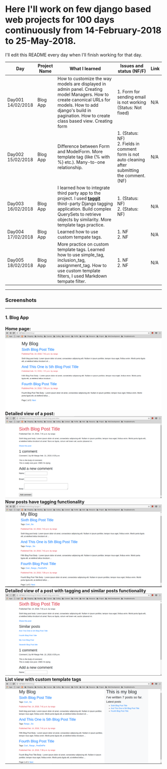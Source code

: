 # Here I'll work on few django based web projects for 100 days continuously from 14-February-2018 to 25-May-2018.
I'll edit this README every day when I'll finish working for that day.

| Day      | Project Name |         What I learned             |   Issues and status (NF/F)   | Link        |
|----------|--------------|------------------------------------|------------------------------|-------------|
| Day001 <br> 14/02/2018  | Blog App     | How to customize the way models are displayed in admin panel. Creating model Managers. How to create canonical URLs for models. How to add django's build in pagination. How to create class based view. Creating form | 1. Form for sending email is not working (Status: Not fixed) | N/A |
| Day002 <br> 15/02/2018 | Blog App | Difference between Form and ModelForm. More template tag (like {% with %} etc.). Many-to-one relationship. | 1. (Status: NF) <br> 2. Fields in comment form is not auto cleaning after submitting the comment.(NF) | N/A |
| Day003 <br> 16/02/2018 | Blog App | I learned how to integrate third party app to the project. I used **[taggit](https://github.com/alex/django-taggit)** third-party Django tagging application. Build complex QuerySets to retrieve objects by similarity. More template tags practice. | 1. (Status: NF) <br> 2. (Status: NF) | N/A|
| Day004 <br> 17/02/2018 | Blog App | Learned how to use custom tempate tags. | 1. NF <br> 2. NF | N/A|
| Day005 <br> 18/02/2018 | Blog App | More practice on custom template tags. Learned how to use simple_tag, inclusion_tag, assignment_tag. How to use custom template filters, I used Markdown tempate filter. | 1. NF <br> 2. NF | N/A |

----------
### Screenshots
----------
#### 1. Blog App
**Home page:**
![alt text](Screenshots/BlogApp/Screenshot1.png)
**Detailed view of a post:**
![alt text](Screenshots/BlogApp/Screenshot2.png)
**Now posts have tagging functionality**
![alt text](Screenshots/BlogApp/Screenshot4.png)
**Detailed view of a post with tagging and similar posts functionality**
![alt text](Screenshots/BlogApp/Screenshot3.png)
**List view with custom template tags**
![alt text](Screenshots/BlogApp/Screenshot5.png)

